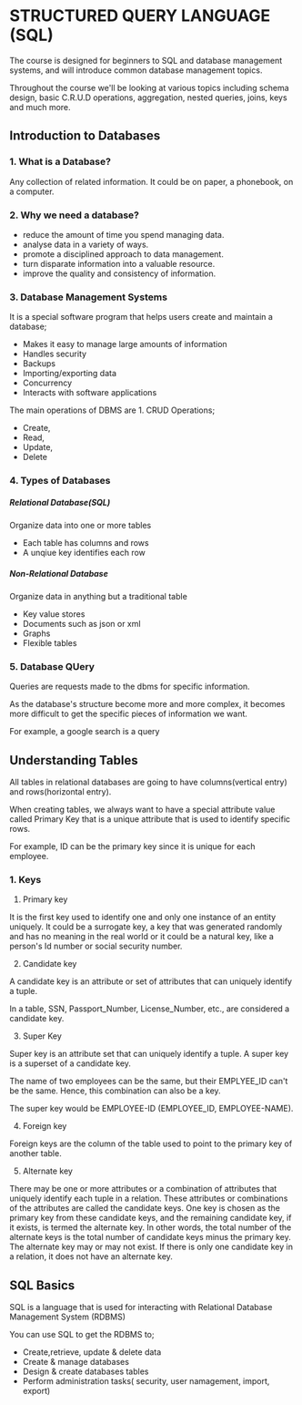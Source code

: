 # STRUCTURED QUERY LANGUAGE (SQL)
The course is designed for beginners to SQL and database management systems, and will introduce common database management topics.

Throughout the course we'll be looking at various topics including schema design, basic C.R.U.D operations, aggregation, nested queries, joins, keys and much more.

## Introduction to Databases
### 1. What is a Database?

Any collection of related information. It could be on paper, a phonebook, on a computer.

### 2. Why we need a database?
- reduce the amount of time you spend managing data.
- analyse data in a variety of ways.
- promote a disciplined approach to data management.
- turn disparate information into a valuable resource.
- improve the quality and consistency of information.

### 3. Database Management Systems

It is a special software program that helps users create and maintain a database;
- Makes it easy to manage large amounts of information
- Handles security
- Backups
- Importing/exporting data
- Concurrency
- Interacts with software applications

The main operations of DBMS are
    1. CRUD Operations; 
- Create, 
- Read, 
- Update, 
- Delete

### 4. Types of Databases
##### Relational Database(SQL)

Organize data into one or more tables
- Each table has columns and rows
- A unqiue key identifies each row

##### Non-Relational Database

Organize data in anything but a traditional table
- Key value stores
- Documents such as json or xml
- Graphs
- Flexible tables

### 5. Database QUery

Queries are requests made to the dbms for specific information.

As the database's structure become more and more complex, it becomes more difficult to get the specific pieces of information we want.

For example, a google search is a query

## Understanding Tables

All tables in relational databases are going to have columns(vertical entry) and rows(horizontal entry).

When creating tables, we always want to have a special attribute value called Primary Key that is a unique attribute that is used to identify specific rows.

For example,  ID can be the primary key since it is unique for each employee.

### 1. Keys
1. Primary key 

It is the first key used to identify one and only one instance of an entity uniquely. It could be a surrogate key, a key that was generated randomly and has no meaning in the real world or it could be a natural key, like a person's Id number or social security number.

2. Candidate key

A candidate key is an attribute or set of attributes that can uniquely identify a tuple.

In a table, SSN, Passport_Number, License_Number, etc., are considered a candidate key.

3. Super Key

Super key is an attribute set that can uniquely identify a tuple. A super key is a superset of a candidate key.

The name of two employees can be the same, but their EMPLYEE_ID can't be the same. Hence, this combination can also be a key.

The super key would be EMPLOYEE-ID (EMPLOYEE_ID, EMPLOYEE-NAME).

4. Foreign key

Foreign keys are the column of the table used to point to the primary key of another table.

5. Alternate key

There may be one or more attributes or a combination of attributes that uniquely identify each tuple in a relation. These attributes or combinations of the attributes are called the candidate keys. One key is chosen as the primary key from these candidate keys, and the remaining candidate key, if it exists, is termed the alternate key. In other words, the total number of the alternate keys is the total number of candidate keys minus the primary key. The alternate key may or may not exist. If there is only one candidate key in a relation, it does not have an alternate key.

## SQL Basics

SQL is a language that is used for interacting with Relational Database Management System (RDBMS)

You can use SQL to get the RDBMS to;
- Create,retrieve, update & delete data
- Create & manage databases
- Design & create databases tables
- Perform administration tasks( security, user namagement, import, export)